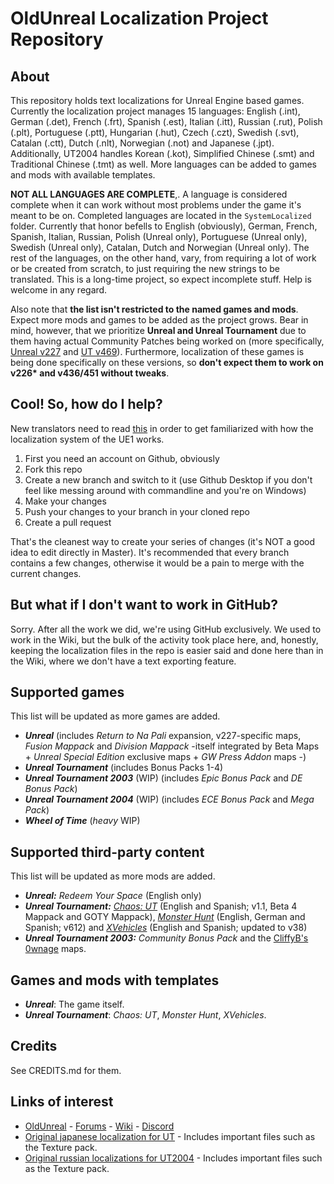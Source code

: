 # OldUnreal Localization Project Repository

## About
This repository holds text localizations for Unreal Engine based games. Currently the localization project manages 15 languages: English (.int), German (.det), French (.frt), Spanish (.est), Italian (.itt), Russian (.rut), Polish (.plt), Portuguese (.ptt), Hungarian (.hut), Czech (.czt), Swedish (.svt), Catalan (.ctt), Dutch (.nlt), Norwegian (.not) and Japanese (.jpt). Additionally, UT2004 handles Korean (.kot), Simplified Chinese (.smt) and Traditional Chinese (.tmt) as well. More languages can be added to games and mods with available templates.

**NOT ALL LANGUAGES ARE COMPLETE**,. A language is considered complete when it can work without most problems under the game it's meant to be on. Completed languages are located in the `SystemLocalized` folder. Currently that honor befells to English (obviously), German, French, Spanish, Italian, Russian, Polish (Unreal only), Portuguese (Unreal only), Swedish (Unreal only), Catalan, Dutch and Norwegian (Unreal only). The rest of the languages, on the other hand, vary, from requiring a lot of work or be created from scratch, to just requiring the new strings to be translated. This is a long-time project, so expect incomplete stuff. Help is welcome in any regard.

Also note that **the list isn't restricted to the named games and mods**. Expect more mods and games to be added as the project grows. Bear in mind, however, that we prioritize **Unreal and Unreal Tournament** due to them having actual Community Patches being worked on (more specifically, [Unreal v227](https://www.oldunreal.com/phpBB3/viewforum.php?f=51) and [UT v469](https://github.com/OldUnreal/UnrealTournamentPatches)). Furthermore, localization of these games is being done specifically on these versions, so **don't expect them to work on v226\* and v436/451 without tweaks**.

## Cool! So, how do I help?

New translators need to read [this](https://www.oldunreal.com/wiki/index.php?title=Localization) in order to get familiarized with how the localization system of the UE1 works.

1. First you need an account on Github, obviously
2. Fork this repo
3. Create a new branch and switch to it (use Github Desktop if you don't feel like messing around with commandline and you're on Windows)
4. Make your changes
5. Push your changes to your branch in your cloned repo
6. Create a pull request

That's the cleanest way to create your series of changes (it's NOT a good idea to edit directly in Master). It's recommended that every branch contains a few changes, otherwise it would be a pain to merge with the current changes.

## But what if I don't want to work in GitHub?

Sorry. After all the work we did, we're using GitHub exclusively. We used to work in the Wiki, but the bulk of the activity took place here, and, honestly, keeping the localization files in the repo is easier said and done here than in the Wiki, where we don't have a text exporting feature.

## Supported games

This list will be updated as more games are added.

* _**Unreal**_ (includes _Return to Na Pali_ expansion, v227-specific maps, _Fusion Mappack_ and _Division Mappack_ -itself integrated by Beta Maps + _Unreal Special Edition_ exclusive maps + _GW Press Addon_ maps -)
* _**Unreal Tournament**_ (includes Bonus Packs 1-4)
* _**Unreal Tournament 2003**_ (WIP) (includes _Epic Bonus Pack_ and _DE Bonus Pack_)
* _**Unreal Tournament 2004**_ (WIP) (includes _ECE Bonus Pack_ and _Mega Pack_)
* _**Wheel of Time**_ (_heavy_ WIP)

## Supported third-party content

This list will be updated as more mods are added.

* _**Unreal:**_ _Redeem Your Space_ (English only)
* _**Unreal Tournament:**_ _[Chaos: UT](https://chaoticdreams.org/)_ (English and Spanish; v1.1, Beta 4 Mappack and GOTY Mappack), _[Monster Hunt](https://github.com/shrimpza/monsterhunt)_ (English, German and Spanish; v612) and _[XVehicles](https://github.com/SeriousBuggie/XVehicles)_ (English and Spanish; updated to v38)
* _**Unreal Tournament 2003:**_ _Community Bonus Pack_ and the [CliffyB's 0wnage](https://unreal.fandom.com/wiki/CliffyB%27s_Ownage/Unreal_Tournament_2003) maps.

## Games and mods with templates

* _**Unreal**_: The game itself.
* _**Unreal Tournament**_: _Chaos: UT_, _Monster Hunt_, _XVehicles_.

## Credits

See CREDITS.md for them.

## Links of interest
* [OldUnreal](https://www.oldunreal.com/) - [Forums](https://www.oldunreal.com/phpBB3/) - [Wiki](https://www.oldunreal.com/wiki/) - [Discord](https://discord.gg/thURucxzs6)
* [Original japanese localization for UT](https://mega.nz/file/TJ4SjSgK#dLB09tFOkGo5ctu974RG1YCWfAH_0N_um_Gw00R_WAk) - Includes important files such as the Texture pack.
* [Original russian localizations for UT2004](http://rusut.ru/) - Includes important files such as the Texture pack.
